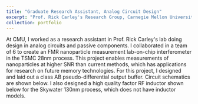 ```yaml
---
title: "Graduate Research Assistant, Analog Circuit Design"
excerpt: "Prof. Rick Carley's Research Group, Carnegie Mellon University <br/><br><img src='/images/swarm.JPG' width='50%' height='50%'>"
collection: portfolio
---
```


At CMU, I worked as a research assistant in Prof. Rick Carley's lab doing design in analog circuits and passive components. I collaborated in a team of 6 to create an FMR nanoparticle measurement lab-on-chip interferometer in the TSMC 28nm process. This project enables measurements of nanoparticles at higher SNR than current methods, which has applications for research on future memory technologies. For this project, I designed and laid out a class AB pseudo-differential output buffer. Circuit schematics are shown below. I also designed a high quality factor RF inductor shown below for the Skywater 130nm process, which does not have inductor models.
